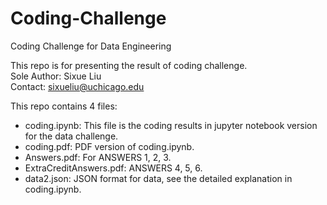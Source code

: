 # Coding-Challenge
Coding Challenge for Data Engineering

This repo is for presenting the result of coding challenge. \
Sole Author: Sixue Liu \
Contact: sixueliu@uchicago.edu 

This repo contains 4 files: 
- coding.ipynb: This file is the coding results in jupyter notebook version for the data challenge. 
- coding.pdf: PDF version of coding.ipynb. 
- Answers.pdf: For ANSWERS 1, 2, 3.
- ExtraCreditAnswers.pdf: ANSWERS 4, 5, 6. 
- data2.json: JSON format for data, see the detailed explanation in coding.ipynb.

